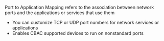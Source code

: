 Port to Application Mapping refers to the association between network ports and the applications or services that use them

* You can customize TCP or UDP port numbers for network services or applications
* Enables CBAC supported devices to run on nonstandard ports
